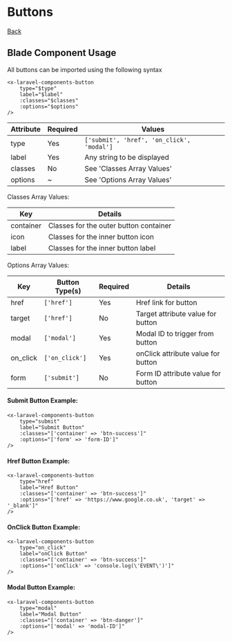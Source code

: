 # Buttons
[Back](readme.md)

## Blade Component Usage
All buttons can be imported using the following syntax
```
<x-laravel-components-button
    type="$type"
    label="$label"
    :classes="$classes"
    :options="$options"
/>
```

| Attribute    | Required | Values                                    |
|--------------|----------|-------------------------------------------|
| type         | Yes      | `['submit', 'href', 'on_click', 'modal']` |
| label        | Yes      | Any string to be displayed                |
| classes      | No       | See 'Classes Array Values'                |
| options      | ~        | See 'Options Array Values'                |

Classes Array Values:

| Key       | Details                                |
|-----------|----------------------------------------|
| container | Classes for the outer button container |
| icon      | Classes for the inner button icon      |
| label     | Classes for the inner button label     |

Options Array Values:

| Key      | Button Type(s) | Required | Details                            |
|----------|----------------|----------|------------------------------------|
| href     | `['href']`     | Yes      | Href link for button               |
| target   | `['href']`     | No       | Target attribute value for button  |
| modal    | `['modal']`    | Yes      | Modal ID to trigger from button    |
| on_click | `['on_click']` | Yes      | onClick attribute value for button |
| form     | `['submit']`   | No       | Form ID attribute value for button |

#### Submit Button Example:
```
<x-laravel-components-button
    type="submit"
    label="Submit Button"
    :classes="['container' => 'btn-success']"
    :options="['form' => 'form-ID']"
/>
```

#### Href Button Example:
```
<x-laravel-components-button
    type="href"
    label="Href Button"
    :classes="['container' => 'btn-success']"
    :options="['href' => 'https://www.google.co.uk', 'target' => '_blank']"
/>
```

#### OnClick Button Example:
```
<x-laravel-components-button
    type="on_click"
    label="onClick Button"
    :classes="['container' => 'btn-success']"
    :options="['onClick' => 'console.log(\'EVENT\')']"
/>
```

#### Modal Button Example:
```
<x-laravel-components-button
    type="modal"
    label="Modal Button"
    :classes="['container' => 'btn-danger']"
    :options="['modal' => 'modal-ID']"
/>
```